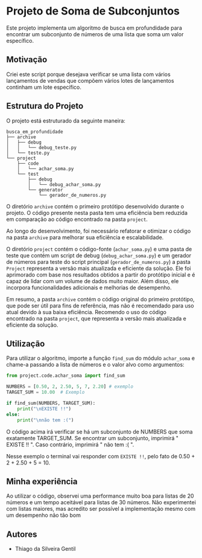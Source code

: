 # Projeto de Soma de Subconjuntos

Este projeto implementa um algoritmo de busca em profundidade para encontrar um subconjunto de números de uma lista que soma um valor específico.

## Motivação
Criei este script porque desejava verificar se uma lista com vários lançamentos de vendas que compõem vários lotes de lançamentos continham um lote específico.

## Estrutura do Projeto

O projeto está estruturado da seguinte maneira:

```
busca_em_profundidade
├── archive
│   ├── debug
│   │   └── debug_teste.py
│   └── teste.py
└── project
    ├── code
    │   └── achar_soma.py
    └── test
        ├── debug
        │   └── debug_achar_soma.py
        └── generator
            └── gerador_de_numeros.py
```

O diretório `archive` contém o primeiro protótipo desenvolvido durante o projeto. O código presente nesta pasta tem uma eficiência bem reduzida em comparação ao código encontrado na pasta `project`.

Ao longo do desenvolvimento, foi necessário refatorar e otimizar o código na pasta `archive` para melhorar sua eficiência e escalabilidade.

O diretório `project` contém o código-fonte (`achar_soma.py`) e uma pasta de teste que contém um script de debug (`debug_achar_soma.py`) e um gerador de números para teste do script principal (`gerador_de_numeros.py`) a pasta `Project` representa a versão mais atualizada e eficiente da solução. Ele foi aprimorado com base nos resultados obtidos a partir do protótipo inicial e é capaz de lidar com um volume de dados muito maior. Além disso, ele incorpora funcionalidades adicionais e melhorias de desempenho.

Em resumo, a pasta `archive` contém o código original do primeiro protótipo, que pode ser útil para fins de referência, mas não é recomendado para uso atual devido à sua baixa eficiência. Recomendo o uso do código encontrado na pasta `project`, que representa a versão mais atualizada e eficiente da solução.

## Utilização

Para utilizar o algoritmo, importe a função `find_sum` do módulo `achar_soma` e chame-a passando a lista de números e o valor alvo como argumentos:

```python
from project.code.achar_soma import find_sum

NUMBERS = [0.50, 2, 2.50, 5, 7, 2.20] # exemplo
TARGET_SUM = 10.00  # Exemplo

if find_sum(NUMBERS, TARGET_SUM):
    print("\nEXISTE !!")
else:
    print("\nnão tem :(")
```

O código acima irá verificar se há um subconjunto de NUMBERS que soma exatamente TARGET_SUM. Se encontrar um subconjunto, imprimirá " EXISTE !! ". Caso contrário, imprimirá " não tem :( ".

Nesse exemplo o terminal vai responder com ` EXISTE !! `, pelo fato de 0.50 + 2 + 2.50 + 5 = 10.

## Minha experiência

Ao utilizar o código, observei uma performance muito boa para listas de 20 números e um tempo aceitável para listas de 30 números. Não experimentei com listas maiores, mas acredito ser possível a implementação mesmo com um desempenho não tão bom

## Autores

* Thiago da Silveira Gentil
